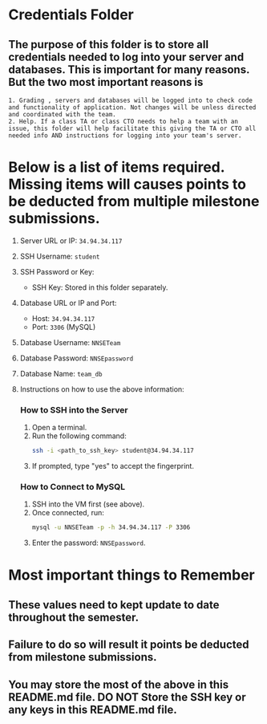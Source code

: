 # Credentials Folder

## The purpose of this folder is to store all credentials needed to log into your server and databases. This is important for many reasons. But the two most important reasons is
    1. Grading , servers and databases will be logged into to check code and functionality of application. Not changes will be unless directed and coordinated with the team.
    2. Help. If a class TA or class CTO needs to help a team with an issue, this folder will help facilitate this giving the TA or CTO all needed info AND instructions for logging into your team's server. 


# Below is a list of items required. Missing items will causes points to be deducted from multiple milestone submissions.

1. Server URL or IP: `34.94.34.117`
2. SSH Username: `student`
3. SSH Password or Key:
   - SSH Key: Stored in this folder separately.
4. Database URL or IP and Port:
   - Host: `34.94.34.117`
   - Port: `3306` (MySQL)
5. Database Username: `NNSETeam`
6. Database Password: `NNSEpassword`
7. Database Name: `team_db`
8. Instructions on how to use the above information:

   ### How to SSH into the Server
   1. Open a terminal.
   2. Run the following command:
      ```bash
      ssh -i <path_to_ssh_key> student@34.94.34.117
      ```
   3. If prompted, type "yes" to accept the fingerprint.

   ### How to Connect to MySQL
   1. SSH into the VM first (see above).
   2. Once connected, run:
      ```bash
      mysql -u NNSETeam -p -h 34.94.34.117 -P 3306
      ```
   3. Enter the password: `NNSEpassword`.

# Most important things to Remember
## These values need to kept update to date throughout the semester. <br>
## <strong>Failure to do so will result it points be deducted from milestone submissions.</strong><br>
## You may store the most of the above in this README.md file. DO NOT Store the SSH key or any keys in this README.md file.
